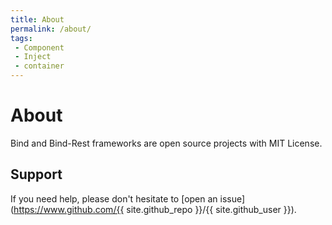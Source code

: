 ```yaml
---
title: About
permalink: /about/
tags: 
 - Component
 - Inject
 - container
---
```


# About

Bind and Bind-Rest frameworks are open source projects with MIT License.

## Support
If you need help, please don't hesitate to [open an issue](https://www.github.com/{{ site.github_repo }}/{{ site.github_user }}).


